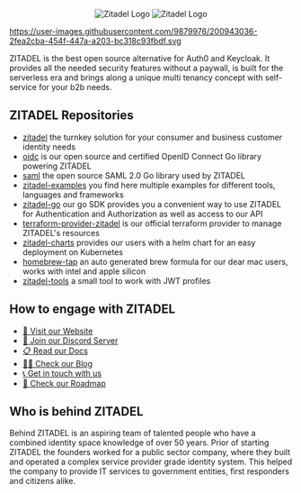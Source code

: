 <p align="center">
    <img src="https://user-images.githubusercontent.com/9879976/200943022-883194a9-1d7f-4507-a248-bf163317c8ba.svg#gh-light-mode-only" alt="Zitadel Logo" max-height="50px" width="auto" />
    <img src="https://user-images.githubusercontent.com/9879976/200943036-2fea2cba-454f-447a-a203-bc318c93fbdf.svg#gh-dark-mode-only" alt="Zitadel Logo" max-height="50px" width="auto" />
</p>

https://user-images.githubusercontent.com/9879976/200943036-2fea2cba-454f-447a-a203-bc318c93fbdf.svg

ZITADEL is the best open source alternative for Auth0 and Keycloak.
It provides all the needed security features without a paywall,
is built for the serverless era and brings along a unique multi tenancy concept with self-service for your b2b needs.

## ZITADEL Repositories

- [zitadel](https://github.com/zitadel/zitadel) the turnkey solution for your consumer and business customer identity needs
- [oidc](https://github.com/zitadel/oidc) is our open source and certified OpenID Connect Go library powering ZITADEL
- [saml](https://github.com/zitadel/saml) the open source SAML 2.0 Go library used by ZITADEL
- [zitadel-examples](https://github.com/zitadel/zitadel-examples) you find here multiple examples for different tools, languages and frameworks
- [zitadel-go](https://github.com/zitadel/zitadel-go) our go SDK provides you a convenient way to use ZITADEL for Authentication and Authorization as well as access to our API
- [terraform-provider-zitadel](https://github.com/zitadel/terraform-provider-zitadel) is our official terraform provider to manage ZITADEL's resources
- [zitadel-charts](https://github.com/zitadel/zitadel-charts) provides our users with a helm chart for an easy deployment on Kubernetes
- [homebrew-tap](https://github.com/zitadel/homebrew-tap) an auto generated brew formula for our dear mac users, works with intel and apple silicon
- [zitadel-tools](https://github.com/zitadel/zitadel-tools) a small tool to work with JWT profiles

## How to engage with ZITADEL

- [🏡 Visit our Website](https://zitadel.com)
- [💬 Join our Discord Server](https://zitadel.com/chat)
- [📋 Read our Docs](https://docs.zitadel.com/)
- [🧑‍💻 Check our Blog](https://zitadel.com/blog)
- [📞 Get in touch with us](https://zitadel.com/contact/)
- [📅 Check our Roadmap](https://zitadel.com/roadmap/)

## Who is behind ZITADEL

Behind ZITADEL is an aspiring team of talented people who have a combined identity space knowledge of over 50 years.
Prior of starting ZITADEL the founders worked for a public sector company,
where they built and operated a complex service provider grade identity system.
This helped the company to provide IT services to government entities, first responders and citizens alike.
